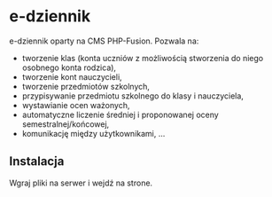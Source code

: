 # e-dziennik
e-dziennik oparty na CMS PHP-Fusion. Pozwala na:
- tworzenie klas (konta uczniów z możliwością stworzenia do niego osobnego konta rodzica),
- tworzenie kont nauczycieli,
- tworzenie przedmiotów szkolnych,
- przypisywanie przedmiotu szkolnego do klasy i nauczyciela,
- wystawianie ocen ważonych,
- automatyczne liczenie średniej i proponowanej oceny semestralnej/końcowej,
- komunikację między użytkownikami,
...

## Instalacja
Wgraj pliki na serwer i wejdź na strone.